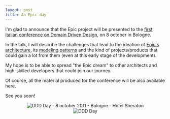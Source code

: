 ```yaml
---
layout: post
title: An Epic day
---
```

I'm glad to announce that the Epic project will be presented to the 
[first italian conference on Domain Driven Design][1], on 8 october in Bologne.

In the talk, I will describe the challenges that lead to the ideation of 
[Epic's architecture][2], its [modeling patterns][3] and the kind of 
projects/products that could gain a lot from them 
(even at this early stage of the development).


My hope is to be able to spread "the Epic dream" to other architects 
and high-skilled developers that could join our journey.

Of course, all the material produced for the conference will be also available here.

See you soon!

<div style="text-align:center;">
    <img src="http://www.ddd-day.it/Themes/ddd-day/Content/images/logo.png" title="DDD Day - 8 october 2011 - Bologne - Hotel Sheraton" /><br/>
    <img src="http://www.ddd-day.it/Themes/ddd-day/Content/images/ddd.png" title="DDD Day"/>
</div>

[1]: http://www.ddd-day.it/ "DDD Day - 8 october 2011 - Bologne - Hotel Sheraton"
[2]: http://epic.tesio.it/doc/the_bellis_perennis.html "Epic's architecture"
[3]: http://epic.tesio.it/doc/a_shared_modeling_grammar.html "Modeling patterns"
